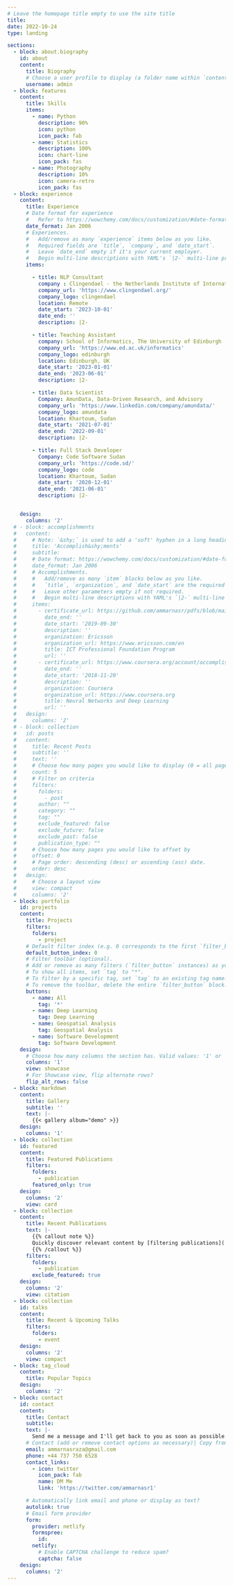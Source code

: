```yaml
---
# Leave the homepage title empty to use the site title
title:
date: 2022-10-24
type: landing

sections:
  - block: about.biography
    id: about
    content:
      title: Biography
      # Choose a user profile to display (a folder name within `content/authors/`)
      username: admin
  - block: features
    content:
      title: Skills
      items:
        - name: Python
          description: 90%
          icon: python
          icon_pack: fab
        - name: Statistics
          description: 100%
          icon: chart-line
          icon_pack: fas
        - name: Photography
          description: 10%
          icon: camera-retro
          icon_pack: fas
  - block: experience
    content:
      title: Experience
      # Date format for experience
      #   Refer to https://wowchemy.com/docs/customization/#date-format
      date_format: Jan 2006
      # Experiences.
      #   Add/remove as many `experience` items below as you like.
      #   Required fields are `title`, `company`, and `date_start`.
      #   Leave `date_end` empty if it's your current employer.
      #   Begin multi-line descriptions with YAML's `|2-` multi-line prefix.
      items:

        - title: NLP Consultant
          company : Clingendael - the Netherlands Institute of International Relations
          company_url: 'https://www.clingendael.org/'
          company_logo: clingendael
          location: Remote
          date_start: '2023-10-01'
          date_end: ''
          description: |2-

        - title: Teaching Assistant
          company: School of Informatics, The University of Edinburgh
          company_url: 'https://www.ed.ac.uk/informatics'
          company_logo: edinburgh
          location: Edinburgh, UK
          date_start: '2023-01-01'
          date_end: '2023-06-01'
          description: |2-

        - title: Data Scientist
          Company: AmunData, Data-Driven Research, and Advisory
          company_url: 'https://www.linkedin.com/company/amundata/'
          company_logo: amundata
          location: Khartoum, Sudan
          date_start: '2021-07-01'
          date_end: '2022-09-01'
          description: |2-

        - title: Full Stack Developer
          Company: Code Software Sudan
          company_url: 'https://code.sd/'
          company_logo: code
          location: Khartoum, Sudan
          date_start: '2020-12-01'
          date_end: '2021-06-01'
          description: |2-


    design:
      columns: '2'
  # - block: accomplishments
  #   content:
  #     # Note: `&shy;` is used to add a 'soft' hyphen in a long heading.
  #     title: 'Accomplish&shy;ments'
  #     subtitle:
  #     # Date format: https://wowchemy.com/docs/customization/#date-format
  #     date_format: Jan 2006
  #     # Accomplishments.
  #     #   Add/remove as many `item` blocks below as you like.
  #     #   `title`, `organization`, and `date_start` are the required parameters.
  #     #   Leave other parameters empty if not required.
  #     #   Begin multi-line descriptions with YAML's `|2-` multi-line prefix.
  #     items:
  #       - certificate_url: https://github.com/ammarnasr/pdfs/blob/main/ICT%202019%20Certificate_Final.pdf
  #         date_end: ''
  #         date_start: '2019-09-30'
  #         description: ''
  #         organization: Ericsson
  #         organization_url: https://www.ericsson.com/en
  #         title: ICT Professional Foundation Program
  #         url: ''
  #       - certificate_url: https://www.coursera.org/account/accomplishments/verify/EMWHW5H8DXGS
  #         date_end: ''
  #         date_start: '2018-11-20'
  #         description: ''
  #         organization: Coursera
  #         organization_url: https://www.coursera.org
  #         title: Neural Networks and Deep Learning
  #         url: ''
  #   design:
  #     columns: '2'
  # - block: collection
  #   id: posts
  #   content:
  #     title: Recent Posts
  #     subtitle: ''
  #     text: ''
  #     # Choose how many pages you would like to display (0 = all pages)
  #     count: 5
  #     # Filter on criteria
  #     filters:
  #       folders:
  #         - post
  #       author: ""
  #       category: ""
  #       tag: ""
  #       exclude_featured: false
  #       exclude_future: false
  #       exclude_past: false
  #       publication_type: ""
  #     # Choose how many pages you would like to offset by
  #     offset: 0
  #     # Page order: descending (desc) or ascending (asc) date.
  #     order: desc
  #   design:
  #     # Choose a layout view
  #     view: compact
  #     columns: '2'
  - block: portfolio
    id: projects
    content:
      title: Projects
      filters:
        folders:
          - project
      # Default filter index (e.g. 0 corresponds to the first `filter_button` instance below).
      default_button_index: 0
      # Filter toolbar (optional).
      # Add or remove as many filters (`filter_button` instances) as you like.
      # To show all items, set `tag` to "*".
      # To filter by a specific tag, set `tag` to an existing tag name.
      # To remove the toolbar, delete the entire `filter_button` block.
      buttons:
        - name: All
          tag: '*'
        - name: Deep Learning
          tag: Deep Learning
        - name: Geospatial Analysis
          tag: Geospatial Analysis
        - name: Software Development
          tag: Software Development
    design:
      # Choose how many columns the section has. Valid values: '1' or '2'.
      columns: '1'
      view: showcase
      # For Showcase view, flip alternate rows?
      flip_alt_rows: false
  - block: markdown
    content:
      title: Gallery
      subtitle: ''
      text: |-
        {{< gallery album="demo" >}}
    design:
      columns: '1'
  - block: collection
    id: featured
    content:
      title: Featured Publications
      filters:
        folders:
          - publication
        featured_only: true
    design:
      columns: '2'
      view: card
  - block: collection
    content:
      title: Recent Publications
      text: |-
        {{% callout note %}}
        Quickly discover relevant content by [filtering publications](./publication/).
        {{% /callout %}}
      filters:
        folders:
          - publication
        exclude_featured: true
    design:
      columns: '2'
      view: citation
  - block: collection
    id: talks
    content:
      title: Recent & Upcoming Talks
      filters:
        folders:
          - event
    design:
      columns: '2'
      view: compact
  - block: tag_cloud
    content:
      title: Popular Topics
    design:
      columns: '2'
  - block: contact
    id: contact
    content:
      title: Contact
      subtitle:
      text: |-
        Send me a message and I'll get back to you as soon as possible.
      # Contact (add or remove contact options as necessary)| Copy from above
      email: ammarnasraza@gmail.com
      phone: +44 737 750 6528
      contact_links:
        - icon: twitter
          icon_pack: fab
          name: DM Me
          link: 'https://twitter.com/ammarnasr1'

      # Automatically link email and phone or display as text?
      autolink: true
      # Email form provider
      form:
        provider: netlify
        formspree:
          id:
        netlify:
          # Enable CAPTCHA challenge to reduce spam?
          captcha: false
    design:
      columns: '2'
---
```

